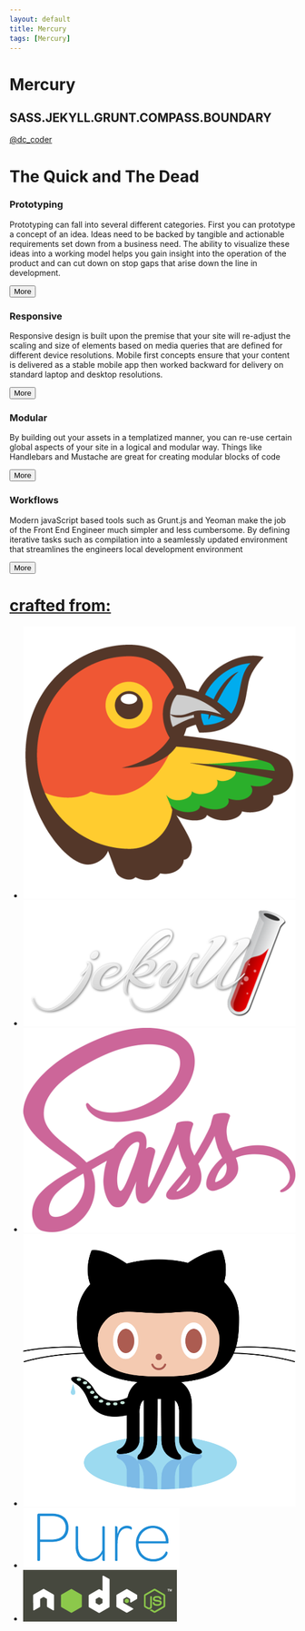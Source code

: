 ```yaml
---
layout: default
title: Mercury
tags: [Mercury]
---
```

<div class="splash-container splash-combo-respond">
    <div class="splash">
        <h1 class="splash-head fade-in page-hero">Mercury</h1>
        <h2 class="splash-subhead fade-in">
            SASS.JEKYLL.GRUNT.COMPASS.BOUNDARY
        </h2>
        <p>
            <a href="https://twitter.com/dc_coder" class="pure-button pure-button-primary" title="Follow Me on Twitter!">
                @dc_coder
                <i class="fa fa-twitter"></i>
            </a>
        </p>
    </div>
</div>
<div class="boundary is-center">
    <div class="content-wrapper">
        <h1 class="content-head">
            The Quick and The Dead
        </h1>
        <div>
            <div class="boundary-five">
                <h3>
                    Prototyping
                </h3>
                <i class="fa fa-rocket teaser-more box fade-in one"></i>
                <p class="edge">
                    Prototyping can fall into several different categories.  First you can prototype a concept of an
                    idea.  Ideas need to be backed by tangible and actionable requirements set down from a business
                    need.
                    The ability to visualize these ideas into a working model helps you gain insight into the operation of the product and can cut down on stop gaps that arise down the line in development.</br>
                </p>
                <button class="pure-button">More</button>
            </div>
            <div class="boundary-five">
                <h3>
                    Responsive
                </h3>
                <i class="fa fa-mobile teaser-more box fade-in two"></i>
                <p class="edge">
                    Responsive design is built upon the premise that your site will re-adjust the scaling and size of
                    elements based on media queries that are defined for different device resolutions. Mobile first
                    concepts ensure that your content is delivered as a stable mobile app then worked backward for
                    delivery on standard laptop and desktop resolutions.</br>
                </p>
                <button class="pure-button">More</button>
            </div>
            <div class="boundary-five">
                <h3>
                    Modular
                </h3>
                <i class="fa fa-th-large teaser-more box fade-in three"></i>
                <p class="edge">
                    By building out your assets in a templatized manner, you can re-use certain global aspects of your
                    site
                    in a logical and modular way.  Things like Handlebars and Mustache are great for creating modular
                    blocks of code</br>
                </p>
                <button class="pure-button">More</button>
            </div>
            <div class="boundary-five">
                <h3>
                    Workflows
                </h3>
                <i class="fa fa-check-square-o teaser-more box fade-in four"></i>
                <p class="edge">
                    Modern javaScript based tools such as Grunt.js and Yeoman make the job of the Front End
                    Engineer much simpler and less cumbersome.  By defining iterative tasks such as compilation into a
                    seamlessly updated environment that streamlines the engineers local development environment</br>
                </p>
                <button class="pure-button">More</button>
            </div>
        </div>
        <div class="edge is-center">
            <a href="#" data-event="label">
                <h1 class="power">
                    crafted from:
                </h1>
            </a>
            <ul class="pure-power-list">
                <li class="power-image">
                    <a data-provider="bower" href="http://bower.io/">
                        <img class="grey-scale ghost img-bower" src="img/bower-logo.png" alt="Bower">
                    </a>
                </li>
                <li class="power-image">
                    <a  data-provider="jekyll" href="http://jekyllrb.com/">
                        <img class="grey-scale ghost img-jekyll" src="img/jekyll.png" alt="Jekyll">
                    </a>
                </li>
                <li class="power-image">
                    <a data-provider="sass" href="http://sass-lang.com/">
                        <img class="grey-scale ghost img-sass" src="img/sass-logo.png" alt="Jekyll">
                    </a>
                </li>
                <li class="power-image">
                    <a  data-provider="github"href="https://github.com/">
                        <img class="grey-scale ghost img-git" src="img/git-original.png" alt="GitHub">
                    </a>
                </li>
                <li class="power-image">
                    <a  data-provider="pure" href="http://purecss.io/">
                        <img class="grey-scale ghost img-pure" src="img/pure.png" alt="Pure">
                    </a>
                </li>
                <li class="power-image">
                    <a data-provider="node" href="http://nodejs.org/">
                        <img class="grey-scale ghost img-node" src="img/node-bg.png" alt="Node">
                    </a>
                </li>
            </ul>
        </div>
        <div class="pure-u-1">
            <div class="posts">
            </div>
        </div>
    </div>
</div>
